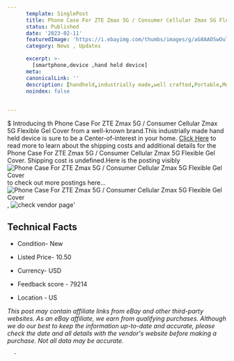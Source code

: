 ```yaml
---
      template: SinglePost
      title: Phone Case For ZTE Zmax 5G / Consumer Cellular Zmax 5G Flexible Gel Cover
      status: Published
      date: '2023-02-11'
      featuredImage: 'https://i.ebayimg.com/thumbs/images/g/aG8AAOSwOuljmWbY/s-l225.jpg'
      category: News , Updates

      excerpt: >-
        [smartphone,device ,hand held device]
      meta:
      canonicalLink: ''
      description: [handheld,industrially made,well crafted,Portable,Mobile,Compact,Convenient,Lightweight,Maneuverable,Man-portable,Miniature,Carriable,Hand-held,Light,Holdable,Transportable,Mobile device,Pocket-sized,On-the-go,Wireless,Cordless,Compact size,Convenient size, smartphone,device ,hand held device]
      noindex: false
      

---
```

$
      Introducing th Phone Case For ZTE Zmax 5G / Consumer Cellular Zmax 5G Flexible Gel Cover from a well-known brand.This industrially made hand held device is sure to be a Center-of-interest in your home. [Click Here](https://www.ebay.com/itm/385043971592?hash=item59a668be08%3Ag%3AaG8AAOSwOuljmWbY&mkevt=1&mkcid=1&mkrid=711-53200-19255-0&campid=%253CePNCampaignId%253E&customid=%253CreferenceId%253E&toolid=10049) to read more to learn about the shipping costs and additional details for the Phone Case For ZTE Zmax 5G / Consumer Cellular Zmax 5G Flexible Gel Cover. Shipping cost is undefined.Here is the posting visibly ![Phone Case For ZTE Zmax 5G / Consumer Cellular Zmax 5G Flexible Gel Cover](https://i.ebayimg.com/thumbs/images/g/aG8AAOSwOuljmWbY/s-l225.jpg) to check out more postings here... ![Phone Case For ZTE Zmax 5G / Consumer Cellular Zmax 5G Flexible Gel Cover](https://i.ebayimg.com/images/g/aG8AAOSwOuljmWbY/s-l1200.jpg), ![check vendor page](https://origin-galleryplus.ebayimg.com/ws/web/385043971592_2_0_1/225x225.jpg,https://origin-galleryplus.ebayimg.com/ws/web/385043971592_3_0_1/225x225.jpg,https://origin-galleryplus.ebayimg.com/ws/web/385043971592_4_0_1/225x225.jpg,https://origin-galleryplus.ebayimg.com/ws/web/385043971592_5_0_1/225x225.jpg,https://origin-galleryplus.ebayimg.com/ws/web/385043971592_6_0_1/225x225.jpg,https://origin-galleryplus.ebayimg.com/ws/web/385043971592_7_0_1/225x225.jpg)'

      

 ## Technical Facts 



     
      

 - Condition- New 


      

 - Listed Price- 10.50 


      

 - Currency- USD 


      

 - Feedback score - 79214 


      

 - Location - US 


      
      

 *_This post may contain affiliate links from eBay and other third-party websites. As an eBay affiliate, we earn from qualifying purchases. Although we do our best to keep the information up-to-date and accurate, please check the date and all details with the vendor's website before making a purchase. Not all data may be accurate._*




      -
